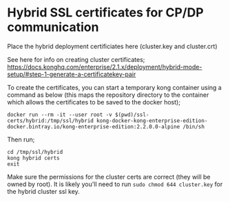 # Hybrid SSL certificates for CP/DP communication

Place the hybrid deployment certificiates here (cluster.key and cluster.crt)

See here for info on creating cluster certificates; https://docs.konghq.com/enterprise/2.1.x/deployment/hybrid-mode-setup/#step-1-generate-a-certificatekey-pair

To create the certificates, you can start a temporary kong container using a command as below (this maps the repository directory to the container which allows the certificates to be saved to the docker host);

```
docker run --rm -it --user root -v $(pwd)/ssl-certs/hybrid:/tmp/ssl/hybrid kong-docker-kong-enterprise-edition-docker.bintray.io/kong-enterprise-edition:2.2.0.0-alpine /bin/sh
```

Then run;

```
cd /tmp/ssl/hybrid
kong hybrid certs
exit
```

Make sure the permissions for the cluster certs are correct (they will be owned by root). It is likely you'll need to run `sudo chmod 644 cluster.key` for the hybrid cluster ssl key.

